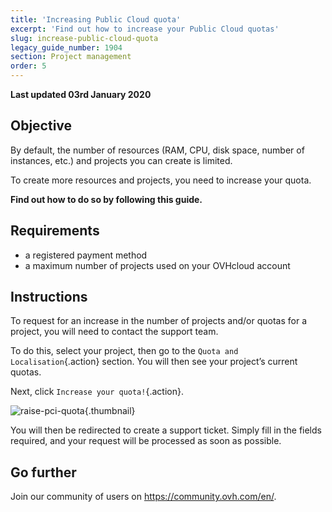 ```yaml
---
title: 'Increasing Public Cloud quota'
excerpt: 'Find out how to increase your Public Cloud quotas'
slug: increase-public-cloud-quota
legacy_guide_number: 1904
section: Project management
order: 5
---
```


**Last updated 03rd January 2020**

## Objective

By default, the number of resources (RAM, CPU, disk space, number of instances, etc.) and projects you can create is limited.

To create more resources and projects, you need to increase your quota. 

**Find out how to do so by following this guide.**


## Requirements

- a registered payment method
- a maximum number of projects used on your OVHcloud account

## Instructions

To request for an increase in the number of projects and/or quotas for a project, you will need to contact the support team.

To do this, select your project, then go to the `Quota and Localisation`{.action} section. You will then see your project’s current quotas.

Next, click `Increase your quota!`{.action}.

![raise-pci-quota](images/raisepciquota1.png){.thumbnail}

You will then be redirected to create a support ticket. Simply fill in the fields required, and your request will be processed as soon as possible.

## Go further

Join our community of users on <https://community.ovh.com/en/>.
